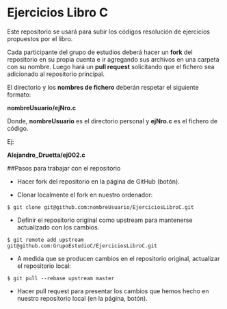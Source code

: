 # Ejercicios Libro C

Este repositorio se usará para subir los códigos resolución de ejercicios
propuestos por el libro.

Cada participante del grupo de estudios deberá hacer un **fork** del repositorio
en su propia cuenta e ir agregando sus archivos en una carpeta con su nombre. 
Luego hará un **pull request** solicitando que el fichero
sea adicionado al repositorio principal.

El directorio y los **nombres de fichero** deberán respetar el siguiente formato:

**nombreUsuario/ejNro.c**

Donde, **nombreUsuario** es el directorio personal y **ejNro.c** es el fichero de código.

Ej:

**Alejandro_Druetta/ej002.c**

##Pasos para trabajar con el repositorio

- Hacer fork del repositorio en la página de GitHub (botón).

- Clonar localmente el fork en nuestro ordenador:

<!-- language: lang-bash -->

    $ git clone git@github.com:nombreUsuario/EjerciciosLibroC.git

- Definir el repositorio original como upstream para mantenerse
   actualizado con los cambios.

<!-- language: lang-bash -->

    $ git remote add upstream git@github.com:GrupoEstudioC/EjerciciosLibroC.git

- A medida que se producen cambios en el repositorio original,
   actualizar el repositorio local:

<!-- language: lang-bash -->

    $ git pull --rebase upstream master

- Hacer pull request para presentar los cambios que hemos hecho en
   nuestro repositorio local (en la página, botón).



